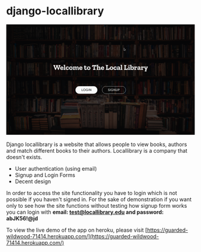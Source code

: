 # django-locallibrary

![App demo](./catalog/static/images/django-locallibrary.png)

Django locallibrary is a website that allows people to view books, authors and match different books to their
authors. Locallibrary is a company that doesn't exists.

- User authentication (using email)
- Signup and Login Forms
- Decent design

In order to access the site functionality you have to login which is not possible if you haven't signed in.
For the sake of demonstration if you want only to see how the site functions without testing how signup form works
you can login with __email: test@locallibrary.edu and password: abJK56!@jd__

To view the live demo of the app on heroku, please visit [https://guarded-wildwood-71414.herokuapp.com/](https://guarded-wildwood-71414.herokuapp.com/)
